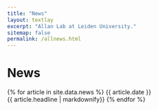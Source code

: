 ```yaml
---
title: "News"
layout: textlay
excerpt: "Allan Lab at Leiden University."
sitemap: false
permalink: /allnews.html
---
```


# News

{% for article in site.data.news %}
{{ article.date }} <br />
{{ article.headline | markdownify}}
{% endfor %}
